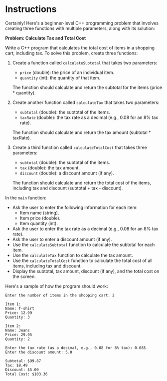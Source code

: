 # Instructions  
Certainly! Here's a beginner-level C++ programming problem that involves creating three functions with multiple parameters, along with its solution:

**Problem: Calculate Tax and Total Cost**

Write a C++ program that calculates the total cost of items in a shopping cart, including tax. To solve this problem, create three functions:

1. Create a function called `calculateSubtotal` that takes two parameters:
   - `price` (double): the price of an individual item.
   - `quantity` (int): the quantity of that item.

   The function should calculate and return the subtotal for the items (price * quantity).

2. Create another function called `calculateTax` that takes two parameters:
   - `subtotal` (double): the subtotal of the items.
   - `taxRate` (double): the tax rate as a decimal (e.g., 0.08 for an 8% tax rate).

   The function should calculate and return the tax amount (subtotal * taxRate).

3. Create a third function called `calculateTotalCost` that takes three parameters:
   - `subtotal` (double): the subtotal of the items.
   - `tax` (double): the tax amount.
   - `discount` (double): a discount amount (if any).

   The function should calculate and return the total cost of the items, including tax and discount (subtotal + tax - discount).

In the `main` function:

- Ask the user to enter the following information for each item:
  - Item name (string).
  - Item price (double).
  - Item quantity (int).
- Ask the user to enter the tax rate as a decimal (e.g., 0.08 for an 8% tax rate).
- Ask the user to enter a discount amount (if any).
- Use the `calculateSubtotal` function to calculate the subtotal for each item.
- Use the `calculateTax` function to calculate the tax amount.
- Use the `calculateTotalCost` function to calculate the total cost of all items, including tax and discount.
- Display the subtotal, tax amount, discount (if any), and the total cost on the screen.

Here's a sample of how the program should work:

```
Enter the number of items in the shopping cart: 2

Item 1:
Name: T-shirt
Price: 12.99
Quantity: 3

Item 2:
Name: Jeans
Price: 29.95
Quantity: 2

Enter the tax rate (as a decimal, e.g., 0.08 for 8% tax): 0.085
Enter the discount amount: 5.0

Subtotal: $99.87
Tax: $8.49
Discount: $5.00
Total Cost: $103.36
```
